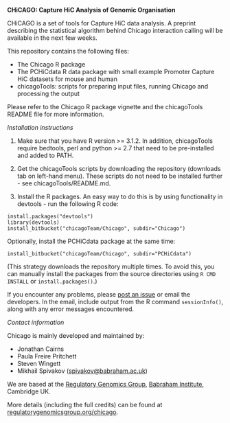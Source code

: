 **CHiCAGO: Capture HiC Analysis of Genomic Organisation** 

CHiCAGO is a set of tools for Capture HiC data analysis. A preprint describing the statistical algorithm behind Chicago interaction calling will be available in the next few weeks. 

This repository contains the following files:

- The Chicago R package     
- The PCHiCdata R data package with small example Promoter Capture HiC datasets for mouse and human  
- chicagoTools: scripts for preparing input files, running Chicago and processing the output  

Please refer to the Chicago R package vignette and the chicagoTools README file for more information.

*Installation instructions*

1. Make sure that you have R version >= 3.1.2. In addition, chicagoTools require bedtools, perl and python >= 2.7 that need to be pre-installed and added to PATH.

2. Get the chicagoTools scripts by downloading the repository (downloads tab on left-hand menu). These scripts do not need to be installed further - see chicagoTools/README.md.

3. Install the R packages. An easy way to do this is by using functionality in devtools - run the following R code:
```{r}
install.packages("devtools")
library(devtools)
install_bitbucket("chicagoTeam/Chicago", subdir="Chicago")
```
Optionally, install the PCHiCdata package at the same time:
```{r}
install_bitbucket("chicagoTeam/Chicago", subdir="PCHiCdata")
```
(This strategy downloads the repository multiple times. To avoid this, you can manually install the packages from the source directories using ``R CMD INSTALL`` or ``install.packages()``.)

If you encounter any problems, please [post an issue](https://bitbucket.org/chicagoTeam/chicago/issues) or email the developers. In the email, include output from the R command ``sessionInfo()``, along with any error messages encountered.

*Contact information*

Chicago is mainly developed and maintained by:

- Jonathan Cairns 
- Paula Freire Pritchett
- Steven Wingett
- Mikhail Spivakov ([spivakov@babraham.ac.uk](mailto:spivakov@babraham.ac.uk))

We are based at the [Regulatory Genomics Group](http://www.regulatorygenomicsgroup.org), [Babraham Institute](http://www.babraham.ac.uk), Cambridge UK.

More details (including the full credits) can be found at [regulatorygenomicsgroup.org/chicago](http://www.regulatorygenomicsgroup.org/chicago).